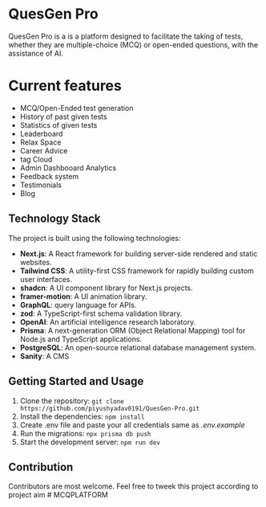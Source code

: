# QuesGen Pro

QuesGen Pro is a is a platform designed to facilitate the taking of tests, whether they are multiple-choice (MCQ) or open-ended questions, with the assistance of AI.

# Current features

- MCQ/Open-Ended test generation
- History of past given tests
- Statistics of given tests
- Leaderboard
- Relax Space
- Career Advice
- tag Cloud
- Admin Dashbooard Analytics
- Feedback system
- Testimonials
- Blog

## Technology Stack

The project is built using the following technologies:

- **Next.js**: A React framework for building server-side rendered and static websites.
- **Tailwind CSS**: A utility-first CSS framework for rapidly building custom user interfaces.
- **shadcn**: A UI component library for Next.js projects.
- **framer-motion**: A UI animation library.
- **GraphQL**: query language for APIs.
- **zod**: A TypeScript-first schema validation library.
- **OpenAI**: An artificial intelligence research laboratory.
- **Prisma**: A next-generation ORM (Object Relational Mapping) tool for Node.js and TypeScript applications.
- **PostgreSQL**: An open-source relational database management system.
- **Sanity**: A CMS

## Getting Started and Usage

1. Clone the repository: `git clone https://github.com/piyushyadav0191/QuesGen-Pro.git`
2. Install the dependencies: `npm install`
3. Create .env file and paste your all credentials same as _.env.example_
4. Run the migrations: `npx prisma db push`
5. Start the development server: `npm run dev`

## Contribution

Contributors are most welcome. Feel free to tweek this project according to project aim
#   M C Q P L A T F O R M  
 